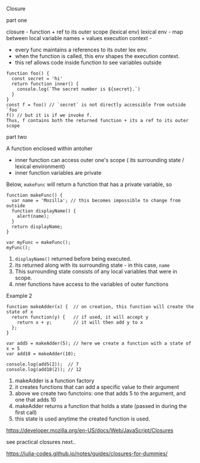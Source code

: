 Closure

part one



closure - function  + ref to its outer scope (lexical env)
lexical env - map between local variable names + values
execution context - 

- every func maintains a references to its outer lex env.
- when the function is called, this env shapes the execution context.
- this ref allows code inside function to see variables outside

```
function foo() {
  const secret = 'hi'
  return function inner() {
    console.log(`The secret number is ${secret}.`)
  }
}
const f = foo() // `secret` is not directly accessible from outside `foo`
f() // but it is if we invoke f.  
Thus, f contains both the returned function + its a ref to its outer scope
```

part two 

A function enclosed within antoher

- inner function can access outer one's scope ( its surrounding state / lexical environment)
- inner function variables are private



Below, `makeFunc` will return a function that has a private variable, so 

```
function makeFunc() {
  var name = 'Mozilla'; // this becomes impossible to change from outside
  function displayName() {
    alert(name);
  }
  return displayName;
}

var myFunc = makeFunc();
myFunc();
```

1. `displayName()` returned before being executed.
2. its returned along with its surrounding state - in this case, `name` 
3. This surrounding state consists of any local variables that were in scope. 
4. nner functions have access to the variables of outer functions

Example 2

```
function makeAdder(x) {  // on creation, this function will create the state of x
  return function(y) {   // if used, it will accept y
    return x + y;        // it will then add y to x
  };
}

var add5 = makeAdder(5); // here we create a function with a state of x = 5
var add10 = makeAdder(10);

console.log(add5(2));  // 7
console.log(add10(2)); // 12
```

1. makeAdder is a function factory
2. it creates functions that can add a specific value to their argument
3. above we create two functoins: one that adds 5 to the argument, and one that adds 10
4. makeAdder returns a function that holds a state (passed in during the first call)
5. this state is used anytime the created function is used. 

https://developer.mozilla.org/en-US/docs/Web/JavaScript/Closures



see practical closures next.. 

https://iulia-codes.github.io/notes/guides/closures-for-dummies/

